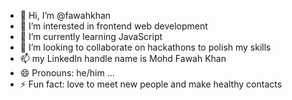 - 👋 Hi, I’m @fawahkhan
- 👀 I’m interested in frontend web development 
- 🌱 I’m currently learning JavaScript 
- 💞️ I’m looking to collaborate on hackathons to polish my skills 
- 📫 my LinkedIn handle name is Mohd Fawah Khan 
- 😄 Pronouns: he/him ...
- ⚡ Fun fact: love to meet new people and make healthy contacts

<!---
fawahkhan/fawahkhan is a ✨ special ✨ repository because its `README.md` (this file) appears on your GitHub profile.
You can click the Preview link to take a look at your changes.
--->
